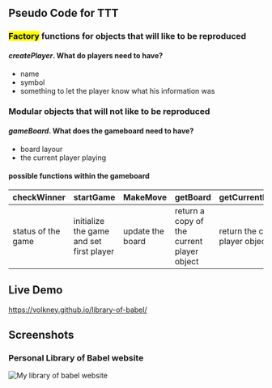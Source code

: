 ## Pseudo Code for TTT

### <mark>Factory</mark> functions for objects that will like to be reproduced 

#### *createPlayer*. What do players need to have?
* name 
* symbol
* something to let the player know what his information was

### Modular objects that will **not** like to be reproduced 

#### *gameBoard*. What does the gameboard need to have?
* board layour 
* the current player playing

#### possible functions within the gameboard

| checkWinner | startGame | MakeMove |   getBoard    | getCurrentPlayer|
| -------- | -------- | -------- |-------- |-------- |
| status of the game     | initialize the game and set first player     | update the board|return a copy of the current player object | return the current player object





## Live Demo
https://volkney.github.io/library-of-babel/



## Screenshots

### Personal Library of Babel website
![My library of babel website](https://i.imgur.com/BNQRzHQ.jpg)


